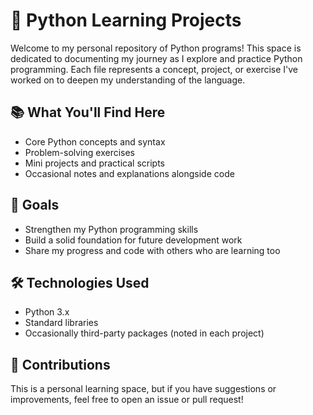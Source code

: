 # 🐍 Python Learning Projects

Welcome to my personal repository of Python programs! This space is dedicated to documenting my journey as I explore and practice Python programming. Each file represents a concept, project, or exercise I've worked on to deepen my understanding of the language.

## 📚 What You'll Find Here

- Core Python concepts and syntax
- Problem-solving exercises
- Mini projects and practical scripts
- Occasional notes and explanations alongside code

## 🚀 Goals

- Strengthen my Python programming skills
- Build a solid foundation for future development work
- Share my progress and code with others who are learning too

## 🛠️ Technologies Used

- Python 3.x
- Standard libraries
- Occasionally third-party packages (noted in each project)

## 🤝 Contributions

This is a personal learning space, but if you have suggestions or improvements, feel free to open an issue or pull request!
